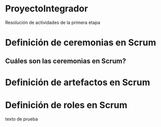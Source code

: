 # ProyectoIntegrador
Resolución de actividades de la primera etapa 

# Definición de ceremonias en Scrum

## Cuáles son las  ceremonias en Scrum?


# Definición de artefactos en Scrum

# Definición de roles en Scrum

texto de prueba